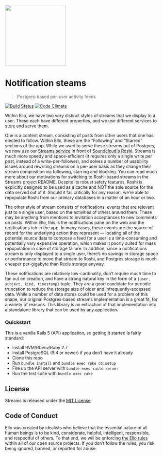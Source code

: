 <img src="http://d324imu86q1bqn.cloudfront.net/uploads/user/avatar/641/large_Ello.1000x1000.png" width="200px" height="200px" />

# Notification steams

> Postgres-based per-user activity feeds

[![Build Status](https://travis-ci.com/ello/notification-streams.svg?branch=main)](https://travis-ci.com/ello/notification-streams)
[![Code Climate](https://codeclimate.com/github/ello/notification-streams/badges/gpa.svg)](https://codeclimate.com/github/ello/notification-streams)

Within Ello, we have two very distinct styles of streams that we display to a
user. These each have different properties, and we use different services to
store and serve them.

One is a content stream, consisting of posts from other users that one has
elected to follow. Within Ello, these are the “Following” and “Starred” sections
of the app. While we used to serve these streams out of Postgres, we now use our
[Streams service](https://github.com/ello/streams) in front of
[Soundcloud's Roshi](https://github.com/soundcloud/roshi). Streams is much more
speedy and space-efficient (it requires only a single write per post, instead of
a write-per-follower), and solves a number of usabilility issues around
rewriting streams on a per-user basis as they change their stream composition
via following, starring and blocking. You can read much more about our
motivations for switching to Roshi-based streams in the Streams project README.
Despite its robust safety features, Roshi is explicitly designed to be used as a
cache and NOT the sole source for the data served out of it. Should it fail
critically for any reason, we’re able to repopulate Roshi from our primary
databases in a matter of an hour or two.

The other style of stream consists of notifications, events that are relevant
just to a single user, based on the activities of others around them. These may
be anything from mentions to invitation acceptances to new comments on posts.
Within Ello, this is the notifications pane on the web and the notifications tab
in the app. In many cases, these events are the source of record for the
underlying action they represent — locating all of the potential source data to
compose a feed for a user is a time-consuming and potentially very expensive
operation, which makes it poorly suited for mass repopulation in case of storage
failure. In addition, since a notifications stream is only displayed to a single
user, there’s no savings in storage space or performance to move that stream to
Roshi, and Postgres storage is much cheaper per-gigabyte than Redis storage
anyway.

These notifications are relatively low-cardinality, don’t require much time to
fan out on creation, and have a strong natural key in the form of a
`{user, subject, kind, timestamp}` tuple. They are a good candidate for periodic
truncation to reduce the storage size of older and infrequently-accessed data.
While a number of data stores could be used for a problem of this shape, our
original Postgres-based streams implementation is a great fit, for a variety of
reasons. This library is an extraction of that implementation into a standalone
library that can be used by any application.

### Quickstart

This is a vanilla Rails 5 (API) application, so getting it started is fairly
standard:

- Install RVM/Rbenv/Ruby 2.7
- Install PostgreSQL (9.4 or newer) if you don’t have it already
- Clone this repo
- Run `bundle install` and `bundle exec rake db:setup`
- Fire up the API server with `bundle exec rails server`
- Run the test suite with `bundle exec rake`

## License

Streams is released under the [MIT License](blob/main/LICENSE.txt)

## Code of Conduct

Ello was created by idealists who believe that the essential nature of all human
beings is to be kind, considerate, helpful, intelligent, responsible, and
respectful of others. To that end, we will be enforcing
[the Ello rules](https://ello.co/wtf/policies/rules/) within all of our open
source projects. If you don’t follow the rules, you risk being ignored, banned,
or reported for abuse.
